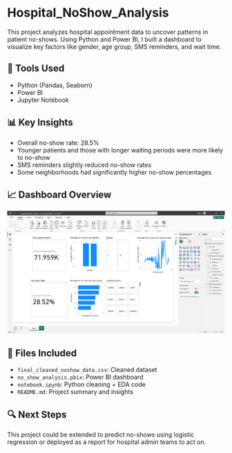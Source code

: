 # Hospital_NoShow_Analysis

This project analyzes hospital appointment data to uncover patterns in patient no-shows. Using Python and Power BI, I built a dashboard to visualize key factors like gender, age group, SMS reminders, and wait time.

## 🚀 Tools Used

- Python (Pandas, Seaborn)
- Power BI
- Jupyter Notebook

## 📊 Key Insights

- Overall no-show rate: 28.5%
- Younger patients and those with longer waiting periods were more likely to no-show
- SMS reminders slightly reduced no-show rates
- Some neighborhoods had significantly higher no-show percentages

## 📈 Dashboard Overview

![Dashboard Screenshot](powerBI.png)

## 📁 Files Included

- `final_cleaned_noshow_data.csv`: Cleaned dataset
- `no_show_analysis.pbix`: Power BI dashboard
- `notebook.ipynb`: Python cleaning + EDA code
- `README.md`: Project summary and insights

## 🔍 Next Steps

This project could be extended to predict no-shows using logistic regression or deployed as a report for hospital admin teams to act on.
